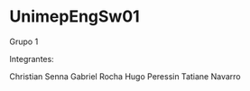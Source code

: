 # UnimepEngSw01

Grupo 1

Integrantes:

Christian Senna
Gabriel Rocha
Hugo Peressin
Tatiane Navarro
